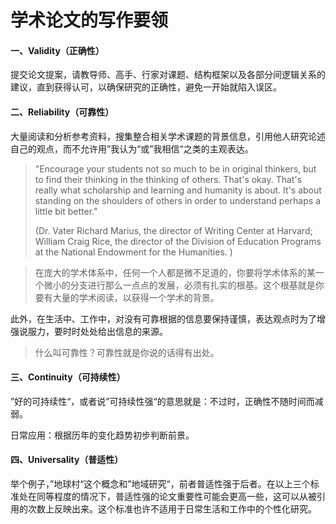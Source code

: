 #  学术论文的写作要领

#### 一、Validity（正确性）

提交论文提案，请教导师、高手、行家对课题、结构框架以及各部分间逻辑关系的建议，直到获得认可，以确保研究的正确性，避免一开始就陷入误区。



#### 二、Reliability（可靠性）

大量阅读和分析参考资料，搜集整合相关学术课题的背景信息，引用他人研究论述自己的观点，而不允许用”我认为“或”我相信“之类的主观表达。

>  "Encourage your students not so much to be in original thinkers, but to find their thinking in the thinking of others. That's okay. That's really what scholarship and learning  and humanity is about. It's about standing on the shoulders of others in order to understand perhaps a little bit better."
>
> (Dr. Vater Richard Marius, the director of Writing Center at Harvard; William Craig Rice, the director of the Division of Education Programs at the National Endowment for the Humanities. )

> 在庞大的学术体系中，任何一个人都是微不足道的，你要将学术体系的某一个微小的分支进行那么一点点的发展，必须有扎实的根基。这个根基就是你要有大量的学术阅读，以获得一个学术的背景。

此外，在生活中、工作中，对没有可靠根据的信息要保持谨慎，表达观点时为了增强说服力，要时时处处给出信息的来源。

> 什么叫可靠性？可靠性就是你说的话得有出处。



#### 三、Continuity（可持续性）

”好的可持续性“，或者说”可持续性强“的意思就是：不过时，正确性不随时间而减弱。

日常应用：根据历年的变化趋势初步判断前景。



#### 四、Universality（普适性）

举个例子，”地球村“这个概念和”地域研究“，前者普适性强于后者。在以上三个标准处在同等程度的情况下，普适性强的论文重要性可能会更高一些，这可以从被引用的次数上反映出来。这个标准也许不适用于日常生活和工作中的个性化研究。

